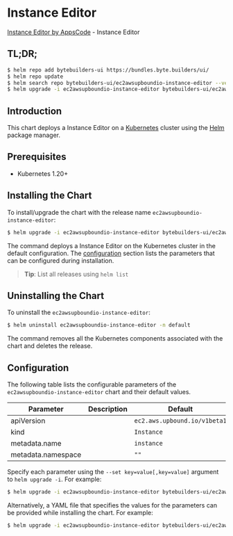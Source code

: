 # Instance Editor

[Instance Editor by AppsCode](https://byte.builders) - Instance Editor

## TL;DR;

```bash
$ helm repo add bytebuilders-ui https://bundles.byte.builders/ui/
$ helm repo update
$ helm search repo bytebuilders-ui/ec2awsupboundio-instance-editor --version=v0.4.18
$ helm upgrade -i ec2awsupboundio-instance-editor bytebuilders-ui/ec2awsupboundio-instance-editor -n default --create-namespace --version=v0.4.18
```

## Introduction

This chart deploys a Instance Editor on a [Kubernetes](http://kubernetes.io) cluster using the [Helm](https://helm.sh) package manager.

## Prerequisites

- Kubernetes 1.20+

## Installing the Chart

To install/upgrade the chart with the release name `ec2awsupboundio-instance-editor`:

```bash
$ helm upgrade -i ec2awsupboundio-instance-editor bytebuilders-ui/ec2awsupboundio-instance-editor -n default --create-namespace --version=v0.4.18
```

The command deploys a Instance Editor on the Kubernetes cluster in the default configuration. The [configuration](#configuration) section lists the parameters that can be configured during installation.

> **Tip**: List all releases using `helm list`

## Uninstalling the Chart

To uninstall the `ec2awsupboundio-instance-editor`:

```bash
$ helm uninstall ec2awsupboundio-instance-editor -n default
```

The command removes all the Kubernetes components associated with the chart and deletes the release.

## Configuration

The following table lists the configurable parameters of the `ec2awsupboundio-instance-editor` chart and their default values.

|     Parameter      | Description |                 Default                 |
|--------------------|-------------|-----------------------------------------|
| apiVersion         |             | <code>ec2.aws.upbound.io/v1beta1</code> |
| kind               |             | <code>Instance</code>                   |
| metadata.name      |             | <code>instance</code>                   |
| metadata.namespace |             | <code>""</code>                         |


Specify each parameter using the `--set key=value[,key=value]` argument to `helm upgrade -i`. For example:

```bash
$ helm upgrade -i ec2awsupboundio-instance-editor bytebuilders-ui/ec2awsupboundio-instance-editor -n default --create-namespace --version=v0.4.18 --set apiVersion=ec2.aws.upbound.io/v1beta1
```

Alternatively, a YAML file that specifies the values for the parameters can be provided while
installing the chart. For example:

```bash
$ helm upgrade -i ec2awsupboundio-instance-editor bytebuilders-ui/ec2awsupboundio-instance-editor -n default --create-namespace --version=v0.4.18 --values values.yaml
```
